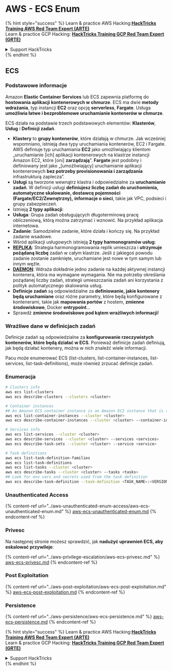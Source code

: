 # AWS - ECS Enum

{% hint style="success" %}
Learn & practice AWS Hacking:<img src="../../../.gitbook/assets/image (1).png" alt="" data-size="line">[**HackTricks Training AWS Red Team Expert (ARTE)**](https://training.hacktricks.xyz/courses/arte)<img src="../../../.gitbook/assets/image (1).png" alt="" data-size="line">\
Learn & practice GCP Hacking: <img src="../../../.gitbook/assets/image (2).png" alt="" data-size="line">[**HackTricks Training GCP Red Team Expert (GRTE)**<img src="../../../.gitbook/assets/image (2).png" alt="" data-size="line">](https://training.hacktricks.xyz/courses/grte)

<details>

<summary>Support HackTricks</summary>

* Check the [**subscription plans**](https://github.com/sponsors/carlospolop)!
* **Join the** 💬 [**Discord group**](https://discord.gg/hRep4RUj7f) or the [**telegram group**](https://t.me/peass) or **follow** us on **Twitter** 🐦 [**@hacktricks\_live**](https://twitter.com/hacktricks\_live)**.**
* **Share hacking tricks by submitting PRs to the** [**HackTricks**](https://github.com/carlospolop/hacktricks) and [**HackTricks Cloud**](https://github.com/carlospolop/hacktricks-cloud) github repos.

</details>
{% endhint %}

## ECS

### Podstawowe informacje

Amazon **Elastic Container Services** lub ECS zapewnia platformę do **hostowania aplikacji kontenerowych w chmurze**. ECS ma dwie **metody wdrażania**, typ instancji **EC2** oraz opcję **serverless**, **Fargate**. Usługa **umożliwia łatwe i bezproblemowe uruchamianie kontenerów w chmurze**.

ECS działa na podstawie trzech podstawowych elementów: **Klasterów**, **Usług** i **Definicji zadań**.

* **Klastery** to **grupy kontenerów**, które działają w chmurze. Jak wcześniej wspomniano, istnieją dwa typy uruchamiania kontenerów, EC2 i Fargate. AWS definiuje typ uruchamiania **EC2** jako umożliwiający klientom „uruchamianie \[ich\] aplikacji kontenerowych na klastrze instancji Amazon EC2, które \[oni\] **zarządzają**”. **Fargate** jest podobny i definiowany jest jako „\[umożliwiający\] uruchamianie aplikacji kontenerowych **bez potrzeby provisionowania i zarządzania** infrastrukturą zaplecza”.
* **Usługi** są tworzone wewnątrz klastra i odpowiedzialne za **uruchamianie zadań**. W definicji usługi **definiujesz liczbę zadań do uruchomienia, automatyczne skalowanie, dostawcę pojemności (Fargate/EC2/Zewnętrzny),** **informacje o sieci**, takie jak VPC, podsieci i grupy zabezpieczeń.
* Istnieją **2 typy aplikacji**:
* **Usługa**: Grupa zadań obsługujących długoterminową pracę obliczeniową, którą można zatrzymać i wznowić. Na przykład aplikacja internetowa.
* **Zadanie**: Samodzielne zadanie, które działa i kończy się. Na przykład zadanie wsadowe.
* Wśród aplikacji usługowych istnieją **2 typy harmonogramów usług**:
* [**REPLIKA**](https://docs.aws.amazon.com/AmazonECS/latest/developerguide/ecs\_services.html): Strategia harmonogramowania replik umieszcza i **utrzymuje pożądaną liczbę** zadań w całym klastrze. Jeśli z jakiegoś powodu zadanie zostanie zamknięte, uruchamiane jest nowe w tym samym lub innym węźle.
* [**DAEMON**](https://docs.aws.amazon.com/AmazonECS/latest/developerguide/ecs\_services.html): Wdraża dokładnie jedno zadanie na każdej aktywnej instancji kontenera, która ma wymagane wymagania. Nie ma potrzeby określania pożądanej liczby zadań, strategii umieszczania zadań ani korzystania z polityk automatycznego skalowania usług.
* **Definicje zadań** są odpowiedzialne za **definiowanie, jakie kontenery będą uruchamiane** oraz różne parametry, które będą konfigurowane z kontenerami, takie jak **mapowania portów** z hostem, **zmienne środowiskowe**, Docker **entrypoint**...
* Sprawdź **zmienne środowiskowe pod kątem wrażliwych informacji**!

### Wrażliwe dane w definicjach zadań

Definicje zadań są odpowiedzialne za **konfigurowanie rzeczywistych kontenerów, które będą działać w ECS**. Ponieważ definicje zadań definiują, jak będą działać kontenery, można w nich znaleźć wiele informacji.

Pacu może enumerować ECS (list-clusters, list-container-instances, list-services, list-task-definitions), może również zrzucać definicje zadań.

### Enumeracja
```bash
# Clusters info
aws ecs list-clusters
aws ecs describe-clusters --clusters <cluster>

# Container instances
## An Amazon ECS container instance is an Amazon EC2 instance that is running the Amazon ECS container agent and has been registered into an Amazon ECS cluster.
aws ecs list-container-instances --cluster <cluster>
aws ecs describe-container-instances --cluster <cluster> --container-instances <container_instance_arn>

# Services info
aws ecs list-services --cluster <cluster>
aws ecs describe-services --cluster <cluster> --services <services>
aws ecs describe-task-sets --cluster <cluster> --service <service>

# Task definitions
aws ecs list-task-definition-families
aws ecs list-task-definitions
aws ecs list-tasks --cluster <cluster>
aws ecs describe-tasks --cluster <cluster> --tasks <tasks>
## Look for env vars and secrets used from the task definition
aws ecs describe-task-definition --task-definition <TASK_NAME>:<VERSION>
```
### Unauthenticated Access

{% content-ref url="../aws-unauthenticated-enum-access/aws-ecs-unauthenticated-enum.md" %}
[aws-ecs-unauthenticated-enum.md](../aws-unauthenticated-enum-access/aws-ecs-unauthenticated-enum.md)
{% endcontent-ref %}

### Privesc

Na następnej stronie możesz sprawdzić, jak **nadużyć uprawnień ECS, aby eskalować przywileje**:

{% content-ref url="../aws-privilege-escalation/aws-ecs-privesc.md" %}
[aws-ecs-privesc.md](../aws-privilege-escalation/aws-ecs-privesc.md)
{% endcontent-ref %}

### Post Exploitation

{% content-ref url="../aws-post-exploitation/aws-ecs-post-exploitation.md" %}
[aws-ecs-post-exploitation.md](../aws-post-exploitation/aws-ecs-post-exploitation.md)
{% endcontent-ref %}

### Persistence

{% content-ref url="../aws-persistence/aws-ecs-persistence.md" %}
[aws-ecs-persistence.md](../aws-persistence/aws-ecs-persistence.md)
{% endcontent-ref %}

{% hint style="success" %}
Learn & practice AWS Hacking:<img src="../../../.gitbook/assets/image (1).png" alt="" data-size="line">[**HackTricks Training AWS Red Team Expert (ARTE)**](https://training.hacktricks.xyz/courses/arte)<img src="../../../.gitbook/assets/image (1).png" alt="" data-size="line">\
Learn & practice GCP Hacking: <img src="../../../.gitbook/assets/image (2).png" alt="" data-size="line">[**HackTricks Training GCP Red Team Expert (GRTE)**<img src="../../../.gitbook/assets/image (2).png" alt="" data-size="line">](https://training.hacktricks.xyz/courses/grte)

<details>

<summary>Support HackTricks</summary>

* Check the [**subscription plans**](https://github.com/sponsors/carlospolop)!
* **Join the** 💬 [**Discord group**](https://discord.gg/hRep4RUj7f) or the [**telegram group**](https://t.me/peass) or **follow** us on **Twitter** 🐦 [**@hacktricks\_live**](https://twitter.com/hacktricks\_live)**.**
* **Share hacking tricks by submitting PRs to the** [**HackTricks**](https://github.com/carlospolop/hacktricks) and [**HackTricks Cloud**](https://github.com/carlospolop/hacktricks-cloud) github repos.

</details>
{% endhint %}
